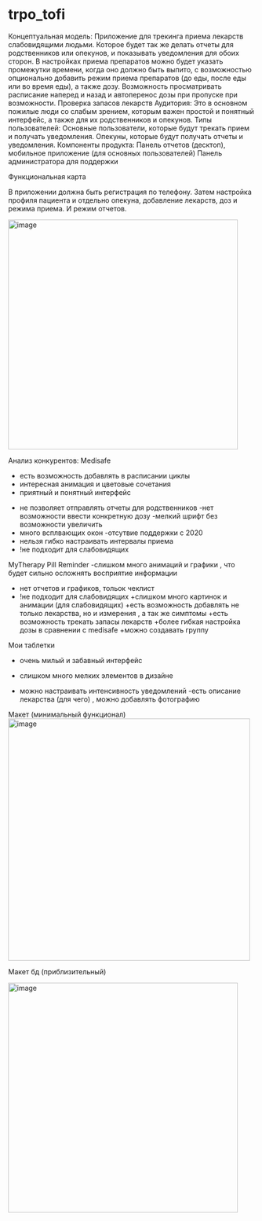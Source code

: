 # trpo_tofi
Концептуальная модель:
Приложение для трекинга приема лекарств слабовидящими людьми. Которое будет так же делать отчеты для родственников или опекунов, и показывать уведомления для обоих сторон. В настройках приема препаратов можно будет указать промежутки времени, когда оно должно быть выпито, с возможностью опционально добавить режим приема препаратов (до еды, после еды или во время еды), а также дозу. Возможность просматривать расписание наперед и назад и автоперенос дозы при пропуске при возможности. Проверка запасов лекарств 
Аудитория:
	Это в основном пожилые люди со слабым зрением, которым важен простой и понятный интерфейс, а также для их родственников и опекунов.
Типы пользователей:
Основные пользователи, которые будут трекать прием и получать уведомления.
Опекуны, которые будут получать отчеты и уведомления.
Компоненты продукта:
	Панель отчетов (десктоп), мобильное приложение (для основных пользователей)
Панель администратора для поддержки


Функциональная карта

В приложении должна быть регистрация по телефону. Затем настройка профиля пациента и отдельно опекуна, добавление лекарств, доз и режима приема. И режим отчетов.

<img width="468" alt="image" src="https://user-images.githubusercontent.com/52378018/193805639-b6cf2cb0-c7c3-495e-bd42-7490ab5ff0d0.png">

Анализ конкурентов:
Medisafe
+ есть возможность добавлять в расписании циклы
+ интересная анимация и цветовые сочетания 
+ приятный и понятный интерфейс 
- не позволяет  отправлять отчеты для родственников 
-нет возможности ввести конкретную дозу
-мелкий шрифт без возможности увеличить
- много всплвающих окон
-отсутвие поддержки с 2020
- нельзя гибко настраивать интервалы приема
- !не подходит для слабовидящих

MyTherapy Pill Reminder
-слишком много анимаций и графики , что будет сильно осложнять восприятие информации
- нет отчетов и графиков, тольок чеклист
- !не подходит для слабовидящих
+слишком много картинок и анимации (для слабовидящих)
+есть возможность добавлять не только лекарства, но и измерения , а так же симптомы
+есть возможность трекать запасы лекарств
+более гибкая настройка дозы в сравнении с  medisafe
+можно создавать группу 

Мои таблетки
+ очень милый и забавный интерфейс
- слишком много мелких элементов в дизайне
+ можно  настраивать интенсивность уведомлений
-есть описание лекарства (для чего) , можно добавлять фотографию


Макет (минимальный функционал)
<img width="493" alt="image" src="https://user-images.githubusercontent.com/52378018/193805579-6c829795-d256-4159-b90b-77d32f685ec7.png">

  

Макет бд (приблизительный)
 
<img width="468" alt="image" src="https://user-images.githubusercontent.com/52378018/193805837-4874f4fc-41b5-4e55-9d04-48badcd34bf5.png">
